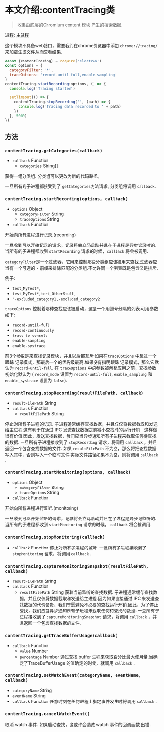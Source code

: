 # 本文介绍:contentTracing类

>收集由底层的Chromium content 模块 产生的搜索数据. 

进程: [主进程](../glossary.md#main-process)

这个模块不具备web接口，需要我们在chrome浏览器中添加 `chrome://tracing/` 
来加载生成文件从而查看结果.

```javascript
const {contentTracing} = require('electron')
const options = {
  categoryFilter: '*',
  traceOptions: 'record-until-full,enable-sampling'
}
contentTracing.startRecording(options, () => {
  console.log('Tracing started')

  setTimeout(() => {
    contentTracing.stopRecording('', (path) => {
      console.log('Tracing data recorded to ' + path)
    })
  }, 5000)
})
```
## 方法

### `contentTracing.getCategories(callback)`

* `callback` Function
  * `categories` String[]

获得一组分类组. 分类组可以更改为新的代码路径。

一旦所有的子进程都接受到了 `getCategories`方法请求, 分类组将调用 `callback`.

### `contentTracing.startRecording(options, callback)`

* `options` Object
  * `categoryFilter` String
  * `traceOptions` String
* `callback` Function

开始向所有进程进行记录.(recording)

一旦收到可以开始记录的请求，记录将会立马启动并且在子进程是异步记录听的. 当所有的子进程都收到 `startRecording` 请求的时候，`callback` 将会被调用.

`categoryFilter`是一个过滤器，它用来控制那些分类组应该被用来查找.过滤器应当有一个可选的 `-` 前缀来排除匹配的分类组.不允许同一个列表既是包含又是排斥.

例子:

* `test_MyTest*`,
* `test_MyTest*,test_OtherStuff`,
* `"-excluded_category1,-excluded_category2`

`traceOptions` 控制着哪种查找应该被启动，这是一个用逗号分隔的列表.可用参数如下:

* `record-until-full`
* `record-continuously`
* `trace-to-console`
* `enable-sampling`
* `enable-systrace`

前3个参数是来查找记录模块，并且以后都互斥.如果在`traceOptions` 中超过一个跟踪
记录模式，那最后一个的优先级最高.如果没有指明跟踪
记录模式，那么它默认为 `record-until-full`.
在 `traceOptions` 中的参数被解析应用之前，查找参数初始化默认为 ( `record_mode` 设置为
`record-until-full`, `enable_sampling` 和 `enable_systrace` 设置为 `false`).

### `contentTracing.stopRecording(resultFilePath, callback)`

* `resultFilePath` String
* `callback` Function
  * `resultFilePath` String

停止对所有子进程的记录.
子进程通常缓存查找数据，并且仅仅将数据截取和发送给主进程.这有利于在通过 IPC 发送查找数据之前减小查找时的运行开销，这样做很有价值.因此，发送查找数据，我们应当异步通知所有子进程来截取任何待查找的数据.
一旦所有子进程接收到了 `stopRecording` 请求，将调用 `callback` ，并且返回一个包含查找数据的文件.
如果 `resultFilePath` 不为空，那么将把查找数据写入其中，否则写入一个临时文件.实际文件路径如果不为空，则将调用 `callback` .

### `contentTracing.startMonitoring(options, callback)`

* `options` Object
  * `categoryFilter` String
  * `traceOptions` String
* `callback` Function

开始向所有进程进行监听.(monitoring)

一旦收到可以开始监听的请求，记录将会立马启动并且在子进程是异步记监听的. 当所有的子进程都收到 `startMonitoring` 请求的时候， `callback` 将会被调用.

### `contentTracing.stopMonitoring(callback)`
* `callback` Function
停止对所有子进程的监听.
一旦所有子进程接收到了 `stopMonitoring` 请求，将调用 `callback` .

### `contentTracing.captureMonitoringSnapshot(resultFilePath, callback)`

* `resultFilePath` String
* `callback` Function
  * `resultFilePath` String
获取当前监听的查找数据.
子进程通常缓存查找数据，并且仅仅将数据截取和发送给主进程.因为如果直接通过 IPC 来发送查找数据的代价昂贵，我们宁愿避免不必要的查找运行开销.因此，为了停止查找，我们应当异步通知所有子进程来截取任何待查找的数据.
一旦所有子进程接收到了 `captureMonitoringSnapshot` 请求，将调用 `callback` ，并且返回一个包含查找数据的文件.


### `contentTracing.getTraceBufferUsage(callback)`
* `callback` Function
  * `value` Number
  * `percentage` Number
通过查找 buffer 进程来获取百分比最大使用量.当确定了TraceBufferUsage 的值确定的时候，就调用 `callback` .

### `contentTracing.setWatchEvent(categoryName, eventName, callback)`
* `categoryName` String
* `eventName` String
* `callback` Function
任意时刻在任何进程上指定事件发生时将调用 `callback` .

### `contentTracing.cancelWatchEvent()`
取消 watch 事件. 如果启动查找，这或许会造成 watch 事件的回调函数 出错.